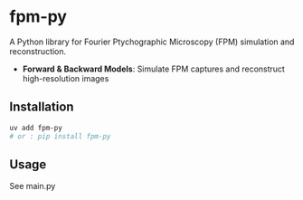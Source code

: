 # fpm-py

A Python library for Fourier Ptychographic Microscopy (FPM) simulation and reconstruction.

- **Forward & Backward Models**: Simulate FPM captures and reconstruct high-resolution images

## Installation

```bash
uv add fpm-py
# or : pip install fpm-py
```

## Usage

See main.py
